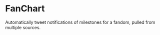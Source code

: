 # FanChart
Automatically tweet notifications of milestones for a fandom, pulled from multiple sources.
